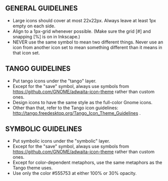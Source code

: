 GENERAL GUIDELINES
------------------
* Large icons should cover at most 22x22px. Always leave at least 1px empty on each side.
* Align to a 1px-grid whenever possible. (Make sure the grid [#] and snapping [%] is on in Inkscape.)
* NEVER use the same symbol to mean two different things. Never use an icon from another icon set to mean something different than it means in that icon set.

TANGO GUIDELINES
----------------
* Put tango icons under the "tango" layer.
* Except for the "save" symbol, always use symbols from https://github.com/GNOME/adwaita-icon-theme rather than custom ones.
* Design icons to have the same style as the full-color Gnome icons.
* Other than that, refer to the Tango icon guidelines: http://tango.freedesktop.org/Tango_Icon_Theme_Guidelines .

SYMBOLIC GUIDELINES
-------------------
* Put symbolic icons under the "symbolic" layer.
* Except for the "save" symbol, always use symbols from https://github.com/GNOME/adwaita-icon-theme rather than custom ones.
* Except for color-dependent metaphors, use the same metaphors as the Tango theme uses.
* Use only the color #555753 at either 100% or 30% opacity.
